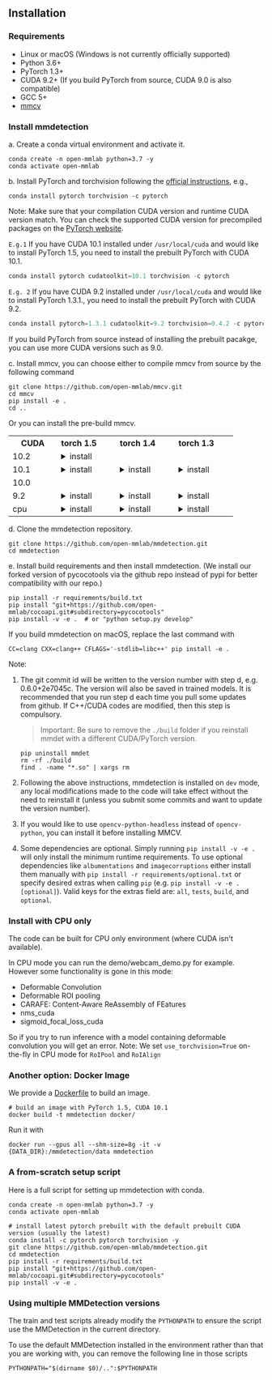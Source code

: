 ## Installation

### Requirements

- Linux or macOS (Windows is not currently officially supported)
- Python 3.6+
- PyTorch 1.3+
- CUDA 9.2+ (If you build PyTorch from source, CUDA 9.0 is also compatible)
- GCC 5+
- [mmcv](https://github.com/open-mmlab/mmcv)


### Install mmdetection

a. Create a conda virtual environment and activate it.

```shell
conda create -n open-mmlab python=3.7 -y
conda activate open-mmlab
```

b. Install PyTorch and torchvision following the [official instructions](https://pytorch.org/), e.g.,

```shell
conda install pytorch torchvision -c pytorch
```

Note: Make sure that your compilation CUDA version and runtime CUDA version match.
You can check the supported CUDA version for precompiled packages on the [PyTorch website](https://pytorch.org/).

`E.g.1` If you have CUDA 10.1 installed under `/usr/local/cuda` and would like to install
PyTorch 1.5, you need to install the prebuilt PyTorch with CUDA 10.1.

```python
conda install pytorch cudatoolkit=10.1 torchvision -c pytorch
```

`E.g. 2` If you have CUDA 9.2 installed under `/usr/local/cuda` and would like to install
PyTorch 1.3.1., you need to install the prebuilt PyTorch with CUDA 9.2.

```python
conda install pytorch=1.3.1 cudatoolkit=9.2 torchvision=0.4.2 -c pytorch
```

If you build PyTorch from source instead of installing the prebuilt pacakge,
you can use more CUDA versions such as 9.0.

c. Install mmcv, you can choose either to compile mmcv from source by the following command

```
git clone https://github.com/open-mmlab/mmcv.git
cd mmcv
pip install -e .
cd ..
```

Or you can install the pre-build mmcv.

<table class="docutils"><tbody><th width="80"> CUDA </th><th valign="bottom" align="left" width="100">torch 1.5</th><th valign="bottom" align="left" width="100">torch 1.4</th><th valign="bottom" align="left" width="100">torch 1.3</th>
<tr><td align="left">10.2</td><td align="left"><details><summary> install </summary><pre><code>pip install mmcv==1.0rc0+torch1.5.0+cu102 -f http://8.210.27.39:9000/ --trusted-host 8.210.27.39
</code></pre> </details> </td> <td align="left"> </td> <td align="left"> </td> </tr>
<tr><td align="left">10.1</td><td align="left"><details><summary> install </summary><pre><code> pip install mmcv==1.0rc0+torch1.5.0+cu101 -f http://8.210.27.39:9000/ --trusted-host 8.210.27.39
</code></pre> </details> </td> <td align="left"><details><summary> install </summary><pre><code>pip install mmcv==1.0rc0+torch1.4.0+cu101 -f http://8.210.27.39:9000/ --trusted-host 8.210.27.39
</code></pre> </details> </td> <td align="left"><details><summary> install </summary><pre><code>pip install mmcv==1.0rc0+torch1.3.0+cu101 -f http://8.210.27.39:9000/ --trusted-host 8.210.27.39
</code></pre> </details> </td></tr>
<tr><td align="left">10.0</td><td align="left"> </td><td align="left"> </td> <td align="left"> </td> </tr>
<tr><td align="left">9.2</td><td align="left"><details><summary> install </summary><pre><code> pip install mmcv==1.0rc0+torch1.5.0+cu92 -f http://8.210.27.39:9000/ --trusted-host 8.210.27.39
</code></pre> </details> </td> <td align="left"><details><summary> install </summary><pre><code>pip install mmcv==1.0rc0+torch1.4.0+cu92 -f http://8.210.27.39:9000/ --trusted-host 8.210.27.39
</code></pre> </details> </td> <td align="left"><details><summary> install </summary><pre><code>pip install mmcv==1.0rc0+torch1.3.0+cu92 -f http://8.210.27.39:9000/ --trusted-host 8.210.27.39
</code></pre> </details> </td></tr>
<tr><td align="left">cpu</td><td align="left"><details><summary> install </summary><pre><code> pip install mmcv==1.0rc0+torch1.5.0+cpu -f http://8.210.27.39:9000/ --trusted-host 8.210.27.39
</code></pre> </details> </td> <td align="left"><details><summary> install </summary><pre><code>pip install mmcv==1.0rc0+torch1.4.0+cpu -f http://8.210.27.39:9000/ --trusted-host 8.210.27.39
</code></pre> </details> </td> <td align="left"><details><summary> install </summary><pre><code>pip install mmcv==1.0rc0+torch1.3.0+cpu -f http://8.210.27.39:9000/ --trusted-host 8.210.27.39
</code></pre> </details> </td> </tr>
</tbody></table>


d. Clone the mmdetection repository.

```shell
git clone https://github.com/open-mmlab/mmdetection.git
cd mmdetection
```

e. Install build requirements and then install mmdetection.
(We install our forked version of pycocotools via the github repo instead of pypi
for better compatibility with our repo.)

```shell
pip install -r requirements/build.txt
pip install "git+https://github.com/open-mmlab/cocoapi.git#subdirectory=pycocotools"
pip install -v -e .  # or "python setup.py develop"
```

If you build mmdetection on macOS, replace the last command with

```
CC=clang CXX=clang++ CFLAGS='-stdlib=libc++' pip install -e .
```

Note:

1. The git commit id will be written to the version number with step d, e.g. 0.6.0+2e7045c. The version will also be saved in trained models.
It is recommended that you run step d each time you pull some updates from github. If C++/CUDA codes are modified, then this step is compulsory.

    > Important: Be sure to remove the `./build` folder if you reinstall mmdet with a different CUDA/PyTorch version.

    ```
    pip uninstall mmdet
    rm -rf ./build
    find . -name "*.so" | xargs rm
    ```

2. Following the above instructions, mmdetection is installed on `dev` mode, any local modifications made to the code will take effect without the need to reinstall it (unless you submit some commits and want to update the version number).

3. If you would like to use `opencv-python-headless` instead of `opencv-python`,
you can install it before installing MMCV.

4. Some dependencies are optional. Simply running `pip install -v -e .` will only install the minimum runtime requirements. To use optional dependencies like `albumentations` and `imagecorruptions` either install them manually with `pip install -r requirements/optional.txt` or specify desired extras when calling `pip` (e.g. `pip install -v -e .[optional]`). Valid keys for the extras field are: `all`, `tests`, `build`, and `optional`.

### Install with CPU only
The code can be built for CPU only environment (where CUDA isn't available).

In CPU mode you can run the demo/webcam_demo.py for example.
However some functionality is gone in this mode:

- Deformable Convolution
- Deformable ROI pooling
- CARAFE: Content-Aware ReAssembly of FEatures
- nms_cuda
- sigmoid_focal_loss_cuda

So if you try to run inference with a model containing deformable convolution you will get an error.
Note: We set `use_torchvision=True` on-the-fly in CPU mode for `RoIPool` and `RoIAlign`

### Another option: Docker Image

We provide a [Dockerfile](https://github.com/open-mmlab/mmdetection/blob/master/docker/Dockerfile) to build an image.

```shell
# build an image with PyTorch 1.5, CUDA 10.1
docker build -t mmdetection docker/
```

Run it with

```shell
docker run --gpus all --shm-size=8g -it -v {DATA_DIR}:/mmdetection/data mmdetection
```

### A from-scratch setup script

Here is a full script for setting up mmdetection with conda.

```shell
conda create -n open-mmlab python=3.7 -y
conda activate open-mmlab

# install latest pytorch prebuilt with the default prebuilt CUDA version (usually the latest)
conda install -c pytorch pytorch torchvision -y
git clone https://github.com/open-mmlab/mmdetection.git
cd mmdetection
pip install -r requirements/build.txt
pip install "git+https://github.com/open-mmlab/cocoapi.git#subdirectory=pycocotools"
pip install -v -e .
```

### Using multiple MMDetection versions

The train and test scripts already modify the `PYTHONPATH` to ensure the script use the MMDetection in the current directory.

To use the default MMDetection installed in the environment rather than that you are working with, you can remove the following line in those scripts

```shell
PYTHONPATH="$(dirname $0)/..":$PYTHONPATH
```
